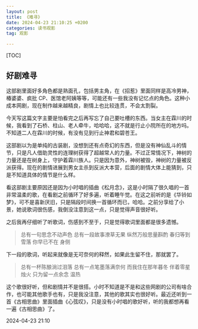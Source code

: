 ```yaml
---
layout: post
title: 《难寻》
date: 2024-04-23 21:10:25 +0200
categories: 读书观影
tag: 观影

---
```


[TOC]

## 好剧难寻

这部剧里面好多角色都是熟面孔，包括男主角，在《招惹》里面同样是高冷男神，椿婆婆、疯批 CP、医馆老阿姨等等，可能还有一些我没有记忆点的角色。这种小成本网剧，现在制作越来越精良，剧情上也比较连贯，不会太割裂。

今天写这篇文字主要是怕看完之后再写忘了自己要吐槽的东西。当女主在霖川的时候，我看到了石桥、柱山、老人牵牛，哈哈哈，这不就是行止小院所在的地方吗。不知道二人在霖川的时候，有没有见到行止神君和碧苍王。

这部剧以为是单纯的古装剧，没想到还有点奇幻的东西，但是没有神仙乱斗的情节，只是凡人借助灵性的连理树获得了超越常人的力量。不过正常情况下，神树的力量还是在树身上，守护着霖川族人。只是因为意外，神树被毁，神树的力量被反派获得。现在的剧情进展到男女主杀到反派大本营，后面的剧情大体上能猜到，只是不知道具体的情节是什么样。

看这部剧主要原因还是因为小时唱的插曲《松月念》，这是小时隔了很久唱的一首非常温柔的歌，在看剧之前循环了好多遍，听着睡午觉。在这之前听的是《华铃如梦》，可不是喜新厌旧，只是隔段时间换一首循环而已，哈哈。之前分享给了小景，她说歌词很伤感，我倒没注意到这一点，只是觉得声音很好听。

之后我再仔细听了听歌词，伤感到不至于，只是觉得歌词里面都是很多遗憾。

> 总有一句思念不动声色
> 总有一段故事潦草无果
> 纵然万般思量斟酌
> 春归等到雪落
> 你早已不在
> 身侧

下一段的歌词，听起来就像是无可奈何的释然，如果此生留不住，那就罢了。

>总有一杯陈酿淌过泪落
>总有一点笔墨落满奈何
>而我住在那年暮冬
>伴着零星烛火
>只为留一点余念
>温热

这个歌很好听，但和剧情并不是很搭。小时不知道是不是和这些网剧的公司有啥合作，也可能其他歌手也有，只是我没注意，其他的歌其实也很好听。最近还听到一首《古相思曲》里面插曲《心弦叹》，只是没有小时唱的歌好听，听的我都想再看一遍《古相思曲》了。

2024-04-23 21:10